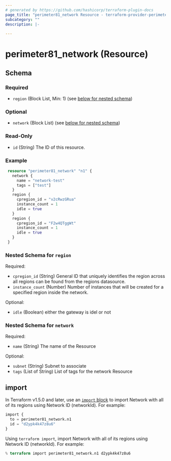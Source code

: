 ```yaml
---
# generated by https://github.com/hashicorp/terraform-plugin-docs
page_title: "perimeter81_network Resource - terraform-provider-perimeter81"
subcategory: ""
description: |-
  
---
```


# perimeter81_network (Resource)

<!-- schema generated by tfplugindocs -->
## Schema

### Required

- `region` (Block List, Min: 1) (see [below for nested schema](#nestedblock--region))

### Optional

- `network` (Block List) (see [below for nested schema](#nestedblock--network))

### Read-Only

- `id` (String) The ID of this resource.

### Example

```terraform
 resource "perimeter81_network" "n1" {
   network {
     name = "network-test"
     tags = ["test"]
   }
   region {
     cpregion_id = "v2cRwzGRua"
     instance_count = 1
     idle = true
   }
   region {
     cpregion_id = "F2w4QTggWt"
     instance_count = 1
     idle = true
   }
 }
```

<a id="nestedblock--region"></a>
### Nested Schema for `region`

Required:

- `cpregion_id` (String) General ID that uniquely identifies the region across all regions can be found from the regions datasource.
- `instance_count` (Number) Number of instances that will be created for a specified region inside the network.

Optional:

- `idle` (Boolean) either the gateway is idel or not

<a id="nestedblock--network"></a>
### Nested Schema for `network`

Required:

- `name` (String) The name of the Resource

Optional:

- `subnet` (String) Subnet to associate
- `tags` (List of String) List of tags for the network Resource

## import

In Terraform v1.5.0 and later, use an [`import` block](https://developer.hashicorp.com/terraform/language/import) to import Network with all of its regions using Network ID (networkId). For example:

```terraform
import {
  to = perimeter81_network.n1
  id = "d2ypk4k47z8u6"
}
```

Using `terraform import`, import Network with all of its regions using Network ID (networkId). For example:

```terraform
% terraform import perimeter81_network.n1 d2ypk4k47z8u6 
```
